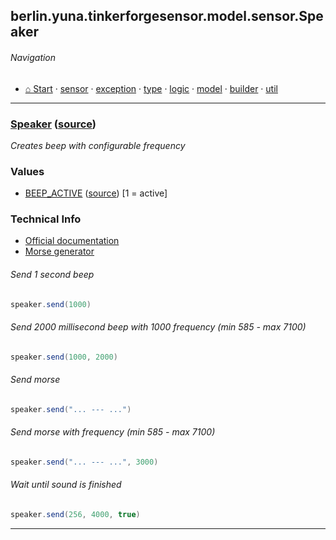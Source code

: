 ## berlin.yuna.tinkerforgesensor.model.sensor.Speaker
###### Navigation
* [⌂ Start](https://github.com/YunaBraska/tinkerforge-sensor/blob/master/readmeDoc/README.md) · [sensor](https://github.com/YunaBraska/tinkerforge-sensor/blob/master/readmeDoc/berlin/yuna/tinkerforgesensor/model/sensor/README.md) · [exception](https://github.com/YunaBraska/tinkerforge-sensor/blob/master/readmeDoc/berlin/yuna/tinkerforgesensor/model/exception/README.md) · [type](https://github.com/YunaBraska/tinkerforge-sensor/blob/master/readmeDoc/berlin/yuna/tinkerforgesensor/model/type/README.md) · [logic](https://github.com/YunaBraska/tinkerforge-sensor/blob/master/readmeDoc/berlin/yuna/tinkerforgesensor/logic/README.md) · [model](https://github.com/YunaBraska/tinkerforge-sensor/blob/master/readmeDoc/berlin/yuna/tinkerforgesensor/model/README.md) · [builder](https://github.com/YunaBraska/tinkerforge-sensor/blob/master/readmeDoc/berlin/yuna/tinkerforgesensor/model/builder/README.md) · [util](https://github.com/YunaBraska/tinkerforge-sensor/blob/master/readmeDoc/berlin/yuna/tinkerforgesensor/util/README.md)

---
### [Speaker](https://github.com/YunaBraska/tinkerforge-sensor/blob/master/readmeDoc/berlin/yuna/tinkerforgesensor/model/sensor/Speaker.md) ([source](https://github.com/YunaBraska/tinkerforge-sensor/blob/master/src/main/java/berlin/yuna/tinkerforgesensor/model/sensor/Speaker.java))

 *Creates beep with configurable frequency*
 
### Values
 * [BEEP_ACTIVE](https://github.com/YunaBraska/tinkerforge-sensor/blob/master/readmeDoc/berlin/yuna/tinkerforgesensor/model/type/ValueType.md) ([source](https://github.com/YunaBraska/tinkerforge-sensor/blob/master/src/main/java/berlin/yuna/tinkerforgesensor/model/type/ValueType.java))  [1 = active] 
### Technical Info
 * [Official documentation](https://www.tinkerforge.com/de/doc/Hardware/Bricklets/Piezo_Speaker.html)
 * [Morse generator](https://morsecode.scphillips.com/translator.html) 
###### Send 1 second beep
 
```java
speaker.send(1000)
```
 
###### Send 2000 millisecond beep with 1000 frequency (min 585 - max 7100)
 
```java
speaker.send(1000, 2000)
```
 
###### Send morse
 
```java
speaker.send("... --- ...")
```
 
###### Send morse with frequency (min 585 - max 7100)
 
```java
speaker.send("... --- ...", 3000)
```
 
###### Wait until sound is finished
 
```java
speaker.send(256, 4000, true)
```

--- 
